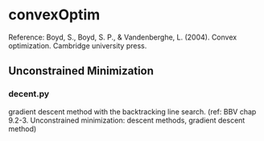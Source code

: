 # convexOptim

Reference: Boyd, S., Boyd, S. P., & Vandenberghe, L. (2004). Convex optimization. Cambridge university press.

## Unconstrained Minimization

### decent.py

gradient descent method with the backtracking line search. 
(ref: BBV chap 9.2-3. Unconstrained minimization: descent methods, gradient descent method)

